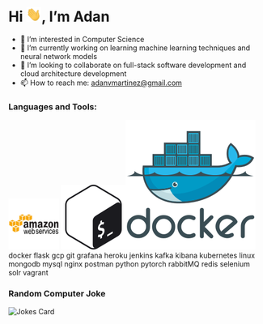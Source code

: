 # Hi <img src="https://github.com/adanvmartinez/Profile-Assets/blob/main/Hi.gif" width="30">, I’m Adan
- 👀 I’m interested in Computer Science
- 🌱 I’m currently working on learning machine learning techniques and neural network models
- 💞️ I’m looking to collaborate on full-stack software development and cloud architecture development
- 📫 How to reach me: adanvmartinez@gmail.com

### Languages and Tools:
<img src="https://github.com/adanvmartinez/Profile-Assets/blob/main/amazonwebservices-original-wordmark.svg" width="100" alt="AWS"> ![bash](https://github.com/adanvmartinez/Profile-Assets/blob/main/bash.svg)![docker](https://github.com/adanvmartinez/Profile-Assets/blob/main/docker.svg) docker flask gcp git grafana heroku jenkins kafka kibana kubernetes linux mongodb mysql nginx postman python pytorch rabbitMQ redis selenium solr vagrant

### Random Computer Joke
 ![Jokes Card](https://readme-jokes.vercel.app/api?hideBorder)
<!---
adanvmartinez/adanvmartinez is a ✨ special ✨ repository because its `README.md` (this file) appears on your GitHub profile.
You can click the Preview link to take a look at your changes.
--->
